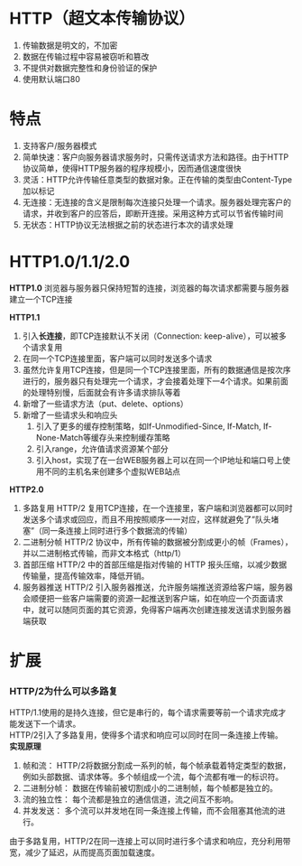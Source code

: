 # HTTP（超文本传输协议）
1. 传输数据是明文的，不加密
2. 数据在传输过程中容易被窃听和篡改
3. 不提供对数据完整性和身份验证的保护
4. 使用默认端口80


# 特点
1. 支持客户/服务器模式
2. 简单快速：客户向服务器请求服务时，只需传送请求方法和路径。由于HTTP协议简单，使得HTTP服务器的程序规模小，因而通信速度很快
3. 灵活：HTTP允许传输任意类型的数据对象。正在传输的类型由Content-Type加以标记
4. 无连接：无连接的含义是限制每次连接只处理一个请求。服务器处理完客户的请求，并收到客户的应答后，即断开连接。采用这种方式可以节省传输时间
5. 无状态：HTTP协议无法根据之前的状态进行本次的请求处理
# HTTP1.0/1.1/2.0

**HTTP1.0**
浏览器与服务器只保持短暂的连接，浏览器的每次请求都需要与服务器建立一个TCP连接  

**HTTP1.1**
1. 引入**长连接**，即TCP连接默认不关闭（Connection: keep-alive），可以被多个请求复用  
2. 在同一个TCP连接里面，客户端可以同时发送多个请求  
3. 虽然允许复用TCP连接，但是同一个TCP连接里面，所有的数据通信是按次序进行的，服务器只有处理完一个请求，才会接着处理下一4个请求。如果前面的处理特别慢，后面就会有许多请求排队等着  
4. 新增了一些请求方法（put、delete、options）  
5. 新增了一些请求头和响应头  
    1. 引入了更多的缓存控制策略，如If-Unmodified-Since, If-Match, If-None-Match等缓存头来控制缓存策略
    2. 引入range，允许值请求资源某个部分
    3. 引入host，实现了在一台WEB服务器上可以在同一个IP地址和端口号上使用不同的主机名来创建多个虚拟WEB站点  

**HTTP2.0**
1. 多路复用
HTTP/2 复用TCP连接，在一个连接里，客户端和浏览器都可以同时发送多个请求或回应，而且不用按照顺序一一对应，这样就避免了”队头堵塞”（同一条连接上同时进行多个数据流的传输）
2. 二进制分帧
HTTP/2 协议中，所有传输的数据被分割成更小的帧（Frames），并以二进制格式传输，而非文本格式（http/1）  
3. 首部压缩
HTTP/2 中的首部压缩是指对传输的 HTTP 报头压缩，以减少数据传输量，提高传输效率，降低开销。 
4. 服务器推送
HTTP/2 引入服务器推送，允许服务端推送资源给客户端，服务器会顺便把一些客户端需要的资源一起推送到客户端，如在响应一个页面请求中，就可以随同页面的其它资源，免得客户端再次创建连接发送请求到服务器端获取  


# 扩展

###  HTTP/2为什么可以多路复
HTTP/1.1使用的是持久连接，但它是串行的，每个请求需要等前一个请求完成才能发送下一个请求。  
HTTP/2引入了多路复用，使得多个请求和响应可以同时在同一条连接上传输。  
**实现原理**
1. 帧和流： HTTP/2将数据分割成一系列的帧，每个帧承载着特定类型的数据，例如头部数据、请求体等。多个帧组成一个流，每个流都有唯一的标识符。
2. 二进制分帧： 数据在传输前被切割成小的二进制帧，每个帧都是独立的。
3. 流的独立性： 每个流都是独立的通信信道，流之间互不影响。
4. 并发发送： 多个流可以并发地在同一条连接上传输，而不会阻塞其他流的进行。

由于多路复用，HTTP/2在同一连接上可以同时进行多个请求和响应，充分利用带宽，减少了延迟，从而提高页面加载速度。